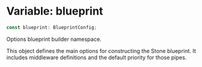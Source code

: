 # Variable: blueprint

```ts
const blueprint: BlueprintConfig;
```

Options blueprint builder namespace.

This object defines the main options for constructing the Stone blueprint.
It includes middleware definitions and the default priority for those pipes.
